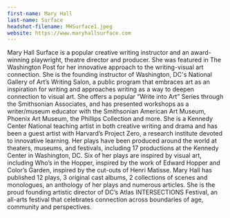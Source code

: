 ```yaml
---
first-name: Mary Hall
last-name: Surface
headshot-filename: MHSurface1.jpeg
website: https://www.maryhallsurface.com
---
```


Mary Hall Surface  is a popular creative writing instructor and an award-winning playwright, theatre director and producer. She was featured in  The Washington Post for her innovative approach to the writing-visual art connection. She is the founding instructor of Washington, DC's National Gallery of Art’s Writing Salon, a public program that embraces art as an inspiration for writing and approaches writing as a way to deepen connection to visual art.  She offers a popular “Write into Art” Series through the Smithsonian Associates, and has presented workshops as a writer/museum educator with the Smithsonian American Art Museum, Phoenix Art Museum, the Phillips Collection and more. She is  a Kennedy Center National teaching artist in both creative writing and drama and  has been a guest artist with Harvard’s Project Zero, a research institute devoted to innovative learning.  Her plays have been produced around the world at theaters, museums, and festivals, including 17 productions at the Kennedy Center in Washington, DC.  Six of her plays are inspired by visual art, including Who’s in the Hopper, inspired by the work of Edward Hopper and Color’s Garden, inspired by the cut-outs of Henri Matisse. Mary Hall has published 12 plays, 3 original cast albums, 2 collections of scenes and monologues, an anthology of her plays and numerous articles. She is the proud founding artistic director of DC’s Atlas INTERSECTIONS Festival, an all-arts festival that celebrates connection across boundaries of age, community and perspectives.
